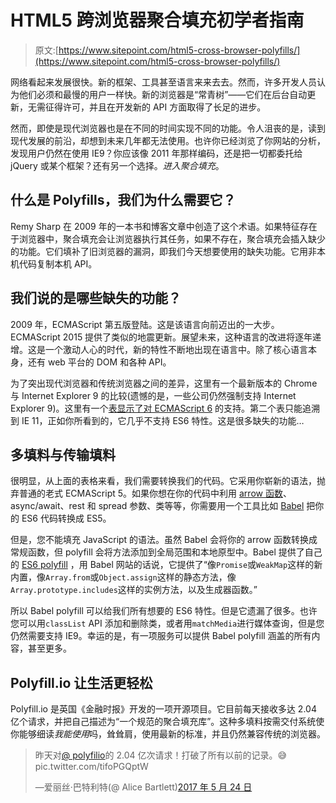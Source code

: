 # HTML5 跨浏览器聚合填充初学者指南

> 原文:[https://www.sitepoint.com/html5-cross-browser-polyfills/](https://www.sitepoint.com/html5-cross-browser-polyfills/)

网络看起来发展很快。新的框架、工具甚至语言来来去去。然而，许多开发人员认为他们必须和最慢的用户一样快。新的浏览器是“常青树”——它们在后台自动更新，无需征得许可，并且在开发新的 API 方面取得了长足的进步。

然而，即使是现代浏览器也是在不同的时间实现不同的功能。令人沮丧的是，读到现代发展的前沿，却想到未来几年都无法使用。也许你已经浏览了你网站的分析，发现用户仍然在使用 IE9？你应该像 2011 年那样编码，还是把一切都委托给 jQuery 或某个框架？还有另一个选择。*进入聚合填充*。

## 什么是 Polyfills，我们为什么需要它？

Remy Sharp 在 2009 年的一本书和博客文章中创造了这个术语。如果特征存在于浏览器中，聚合填充会让浏览器执行其任务，如果不存在，聚合填充会插入缺少的功能。它们填补了旧浏览器的漏洞，即我们今天想要使用的缺失功能。它用非本机代码复制本机 API。

## 我们说的是哪些缺失的功能？

2009 年，ECMAScript 第五版登陆。这是该语言向前迈出的一大步。ECMAScript 2015 提供了类似的地震更新。展望未来，这种语言的改进将逐年递增。这是一个激动人心的时代，新的特性不断地出现在语言中。除了核心语言本身，还有 web 平台的 DOM 和各种 API。

为了突出现代浏览器和传统浏览器之间的差异，这里有一个最新版本的 Chrome 与 Internet Explorer 9 的比较(遗憾的是，一些公司仍然强制支持 Internet Explorer 9)。这里有一个[表显示了对 ECMAScript 6](https://kangax.github.io/compat-table/es6/) 的支持。第二个表只能追溯到 IE 11，正如你所看到的，它几乎不支持 ES6 特性。这是很多缺失的功能…

## 多填料与传输填料

很明显，从上面的表格来看，我们需要转换我们的代码。它采用你崭新的语法，抛弃普通的老式 ECMAScript 5。如果你想在你的代码中利用 [arrow 函数](https://www.sitepoint.com/javascript-arrow-functions/)、async/await、rest 和 spread 参数、类等等，你需要用一个工具比如 [Babel](https://babeljs.io/) 把你的 ES6 代码转换成 ES5。

但是，您不能填充 JavaScript 的语法。虽然 Babel 会将你的 arrow 函数转换成常规函数，但 polyfill 会将方法添加到全局范围和本地原型中。Babel 提供了自己的 [ES6 polyfill](https://babeljs.io/docs/usage/polyfill/) ，用 Babel 网站的话说，它提供了“像`Promise`或`WeakMap`这样的新内置，像`Array.from`或`Object.assign`这样的静态方法，像`Array.prototype.includes`这样的实例方法，以及生成器函数。”

所以 Babel polyfill 可以给我们所有想要的 ES6 特性。但是它遗漏了很多。也许您可以用`classList` API 添加和删除类，或者用`matchMedia`进行媒体查询，但是您仍然需要支持 IE9。幸运的是，有一项服务可以提供 Babel polyfill 涵盖的所有内容，甚至更多。

## Polyfill.io 让生活更轻松

Polyfill.io 是英国《金融时报》开发的一项开源项目。它目前每天接收多达 2.04 亿个请求，并把自己描述为“一个规范的聚合填充库”。这种多填料按需交付系统使你能够细读*我能使用*吗，耸耸肩，使用最新的标准，并且仍然兼容传统的浏览器。

> 昨天对[@ polyfilio](https://twitter.com/polyfillio)的 2.04 亿次请求！打破了所有以前的记录。😅pic.twitter.com/tifoPGQptW
> 
> —爱丽丝·巴特利特(@ Alice Bartlett)[2017 年 5 月 24 日](https://twitter.com/alicebartlett/status/867278480542752768)